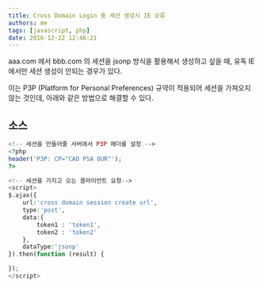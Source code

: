 ```yaml
---
title: Cross Domain Login 중 세션 생성시 IE 오류
authors: me
tags: [javascript, php]
date: 2016-12-22 12:46:21
---
```


aaa.com 에서 bbb.com 의 세션을 jsonp 방식을 활용해서 생성하고 싶을 때,
유독 IE 에서만 세션 생성이 안되는 경우가 있다.

이는 P3P (Platform for Personal Preferences) 규약이 적용되어 세션을 가져오지 않는 것인데, 아래와 같은 방법으로 해결할 수 있다.

## 소스

```php
<!-- 세션을 만들어줄 서버에서 P3P 헤더를 설정 -->
<?php
header('P3P: CP="CAO PSA OUR"');
?>

<!-- 세션을 가지고 오는 클라이언트 요청-->
<script>
$.ajax({
    url:'cross domain session create url',
    type:'post',
    data:{
        token1 : 'token1',
        token2 : 'token2'
    },
    dataType:'jsonp'
}).then(function (result) {

});
</script>
```
